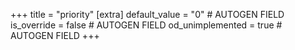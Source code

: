 +++
title = "priority"
[extra]
default_value = "0" # AUTOGEN FIELD
is_override = false # AUTOGEN FIELD
od_unimplemented = true # AUTOGEN FIELD
+++